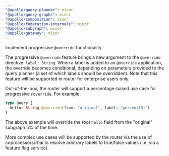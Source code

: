 ```yaml
---
"@apollo/query-planner": minor
"@apollo/query-graphs": minor
"@apollo/composition": minor
"@apollo/federation-internals": minor
"@apollo/subgraph": minor
"@apollo/gateway": minor
---
```


Implement progressive `@override` functionality

The progressive `@override` feature brings a new argument to the `@override` directive: `label: String`. When a label is added to an `@override` application, the override becomes conditional, depending on parameters provided to the query planner (a set of which labels should be overridden). Note that this feature will be supported in router for enterprise users only.

Out-of-the-box, the router will support a percentage-based use case for progressive `@override`. For example:
```graphql
type Query {
  hello: String @override(from: "original", label: "percent(5)")
}
```
The above example will override the root `hello` field from the "original" subgraph 5% of the time.

More complex use cases will be supported by the router via the use of coprocessors/rhai to resolve arbitrary labels to true/false values (i.e. via a feature flag service).
